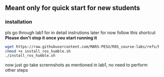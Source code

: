 ## Meant only for quick start for new students

### installation
pls go through lab1 for in detail instrutions later 
for now follow this shortcut
**Please don't stop it once you start running it**

``` bash
wget https://raw.githubusercontent.com/MARS-PESU/ROS_course-labs/refs/heads/main/scripts/install_ros_humble.sh
chmod +x install_ros_humble.sh
./install_ros_humble.sh
```

now just go take scrennshots as mentioned in lab1, no need to perform other steps
